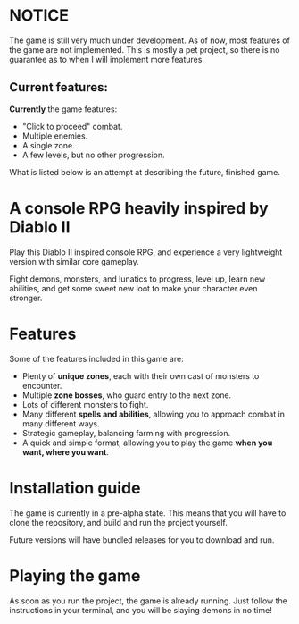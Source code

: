 # **NOTICE**

The game is still very much under development. As of now, most features of the game are not implemented.
This is mostly a pet project, so there is no guarantee as to when I will implement more features.

## Current features:

**Currently** the game features:
- "Click to proceed" combat.
- Multiple enemies.
- A single zone.
- A few levels, but no other progression.

What is listed below is an attempt at describing the future, finished game.

# A console RPG heavily inspired by Diablo II

Play this Diablo II inspired console RPG, and experience a very lightweight version with similar core gameplay.

Fight demons, monsters, and lunatics to progress, level up, learn new abilities, and get some sweet new loot to make your character even stronger.

# Features

Some of the features included in this game are:

- Plenty of **unique zones**, each with their own cast of monsters to encounter.
- Multiple **zone bosses**, who guard entry to the next zone.
- Lots of different monsters to fight.
- Many different **spells and abilities**, allowing you to approach combat in many different ways.
- Strategic gameplay, balancing farming with progression.
- A quick and simple format, allowing you to play the game **when you want, where you want**.

# Installation guide

The game is currently in a pre-alpha state.
This means that you will have to clone the repository, and build and run the project yourself.

Future versions will have bundled releases for you to download and run.

# Playing the game

As soon as you run the project, the game is already running. Just follow the instructions in your terminal, and you will be slaying demons in no time!
